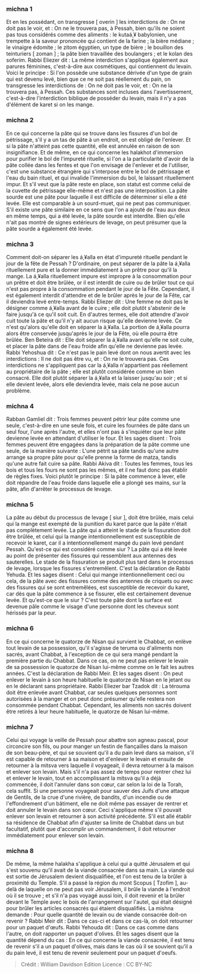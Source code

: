 
### michna 1
Et en les possédant, on transgresse [ overin ] les interdictions de : On ne doit pas le voir, et : On ne le trouvera pas, à Pessah, bien qu'ils ne soient pas tous considérés comme des aliments : le kutaá¸¥ babylonien, une trempette à la saveur prononcée qui contient de la farine ; la bière médiane ; le vinaigre édomite ; le zitom égyptien, un type de bière ; le bouillon des teinturiers [ zoman ] ; la pâte bien travaillée des boulangers ; et le kolan des soferim. Rabbi Eliezer dit : La même interdiction s'applique également aux parures féminines, c'est-à-dire aux cosmétiques, qui contiennent du levain. Voici le principe : Si l'on possède une substance dérivée d'un type de grain qui est devenu levé, bien que ce ne soit pas réellement du pain, on transgresse les interdictions de : On ne doit pas le voir, et : On ne la trouvera pas, à Pessah. Ces substances sont incluses dans l'avertissement, c'est-à-dire l'interdiction biblique de posséder du levain, mais il n'y a pas d'élément de karet si on les mange.

### michna 2
En ce qui concerne la pâte qui se trouve dans les fissures d'un bol de pétrissage, s'il y a un tas de pâte à un endroit, on est obligé de l'enlever. Et si la pâte n'atteint pas cette quantité, elle est annulée en raison de son insignifiance. Et de même, en ce qui concerne les halakhot d'immersion pour purifier le bol de l'impureté rituelle, si l'on a la particularité d'avoir de la pâte collée dans les fentes et que l'on envisage de l'enlever et de l'utiliser, c'est une substance étrangère qui s'interpose entre le bol de pétrissage et l'eau du bain rituel, et qui invalide l'immersion du bol, le laissant rituellement impur. Et s'il veut que la pâte reste en place, son statut est comme celui de la cuvette de pétrissage elle-même et n'est pas une interposition. La pâte sourde est une pâte pour laquelle il est difficile de déterminer si elle a été levée. Elle est comparable à un sourd-muet, qui ne peut pas communiquer. S'il existe une pâte similaire en ce sens que l'on a ajouté de l'eau aux deux en même temps, qui a été levée, la pâte sourde est interdite. Bien qu'elle n'ait pas montré de signes extérieurs de levage, on peut présumer que la pâte sourde a également été levée.

### michna 3
Comment doit-on séparer les á¸¥alla en état d'impureté rituelle pendant le jour de la fête de Pessah ? D'ordinaire, on peut séparer de la pâte la á¸¥alla rituellement pure et la donner immédiatement à un prêtre pour qu'il la mange. La á¸¥alla rituellement impure est impropre à la consommation pour un prêtre et doit être brûlée, or il est interdit de cuire ou de brûler tout ce qui n'est pas propre à la consommation pendant le jour de la Fête. Cependant, il est également interdit d'attendre et de le brûler après le jour de la Fête, car il deviendra levé entre-temps. Rabbi Eliezer dit : Une femme ne doit pas le désigner comme á¸¥alla avant de le cuire ; elle doit plutôt s'abstenir de le faire jusqu'à ce qu'il soit cuit. En d'autres termes, elle doit attendre d'avoir cuit toute la pâte et qu'il n'y ait aucun risque qu'elle devienne levée. Ce n'est qu'alors qu'elle doit en séparer la á¸¥alla. La portion de á¸¥alla pourra alors être conservée jusqu'après le jour de la Fête, où elle pourra être brûlée. Ben Beteira dit : Elle doit séparer la á¸¥alla avant qu'elle ne soit cuite, et placer la pâte dans de l'eau froide afin qu'elle ne devienne pas levée. Rabbi Yehoshua dit : Ce n'est pas le pain levé dont on nous avertit avec les interdictions : Il ne doit pas être vu, et : On ne le trouvera pas. Ces interdictions ne s'appliquent pas car la á¸¥alla n'appartient pas réellement au propriétaire de la pâte ; elle est plutôt considérée comme un bien consacré. Elle doit plutôt séparer la á¸¥alla et la laisser jusqu'au soir ; et si elle devient levée, alors elle deviendra levée, mais cela ne pose aucun problème.

### michna 4
Rabban Gamliel dit : Trois femmes peuvent pétrir leur pâte comme une seule, c'est-à-dire en une seule fois, et cuire les fournées de pâte dans un seul four, l'une après l'autre, et elles n'ont pas à s'inquiéter que leur pâte devienne levée en attendant d'utiliser le four. Et les sages disent : Trois femmes peuvent être engagées dans la préparation de la pâte comme une seule, de la manière suivante : L'une pétrit sa pâte tandis qu'une autre arrange sa propre pâte pour qu'elle prenne la forme de matza, tandis qu'une autre fait cuire sa pâte. Rabbi Akiva dit : Toutes les femmes, tous les bois et tous les fours ne sont pas les mêmes, et il ne faut donc pas établir de règles fixes. Voici plutôt le principe : Si la pâte commence à lever, elle doit répandre de l'eau froide dans laquelle elle a plongé ses mains, sur la pâte, afin d'arrêter le processus de levage.

### michna 5
La pâte au début du processus de levage [ siur ], doit être brûlée, mais celui qui la mange est exempté de la punition du karet parce que la pâte n'était pas complètement levée. La pâte qui a atteint le stade de la fissuration doit être brûlée, et celui qui la mange intentionnellement est susceptible de recevoir le karet, car il a intentionnellement mangé du pain levé pendant Pessah. Qu'est-ce qui est considéré comme siur ? La pâte qui a été levée au point de présenter des fissures qui ressemblent aux antennes des sauterelles. Le stade de la fissuration se produit plus tard dans le processus de levage, lorsque les fissures s'entremêlent. C'est la déclaration de Rabbi Yehuda. Et les sages disent : Celui qui mange intentionnellement ceci ou cela, de la pâte avec des fissures comme des antennes de criquets ou avec des fissures qui se sont entremêlées, est susceptible de recevoir du karet, car dès que la pâte commence à se fissurer, elle est certainement devenue levée. Et qu'est-ce que le siur ? C'est toute pâte dont la surface est devenue pâle comme le visage d'une personne dont les cheveux sont hérissés par la peur.

### michna 6
En ce qui concerne le quatorze de Nisan qui survient le Chabbat, on enlève tout levain de sa possession, qu'il s'agisse de teruma ou d'aliments non sacrés, avant Chabbat, à l'exception de ce qui sera mangé pendant la première partie du Chabbat. Dans ce cas, on ne peut pas enlever le levain de sa possession le quatorze de Nisan lui-même comme on le fait les autres années. C'est la déclaration de Rabbi Meir. Et les sages disent : On peut enlever le levain à son heure habituelle le quatorze de Nisan en le jetant ou en le déclarant sans propriétaire. Rabbi Eliezer bar Tzadok dit : La térouma doit être enlevée avant Chabbat, car seules quelques personnes sont autorisées à la manger et on peut donc présumer qu'elle restera non consommée pendant Chabbat. Cependant, les aliments non sacrés doivent être retirés à leur heure habituelle, le quatorze de Nisan lui-même.

### michna 7
Celui qui voyage la veille de Pessah pour abattre son agneau pascal, pour circoncire son fils, ou pour manger un festin de fiançailles dans la maison de son beau-père, et qui se souvient qu'il a du pain levé dans sa maison, s'il est capable de retourner à sa maison et d'enlever le levain et ensuite de retourner à la mitsva vers laquelle il voyageait, il devra retourner à la maison et enlever son levain. Mais s'il n'a pas assez de temps pour rentrer chez lui et enlever le levain, tout en accomplissant la mitsva qu'il a déjà commencée, il doit l'annuler dans son cœur, car selon la loi de la Torah, cela suffit. Si une personne voyageait pour sauver des Juifs d'une attaque de Gentils, de la crue d'une rivière, de bandits, d'un incendie ou de l'effondrement d'un bâtiment, elle ne doit même pas essayer de rentrer et doit annuler le levain dans son cœur. Ceci s'applique même s'il pouvait enlever son levain et retourner à son activité précédente. S'il est allé établir sa résidence de Chabbat afin d'ajuster sa limite de Chabbat dans un but facultatif, plutôt que d'accomplir un commandement, il doit retourner immédiatement pour enlever son levain.

### michna 8
De même, la même halakha s'applique à celui qui a quitté Jérusalem et qui s'est souvenu qu'il avait de la viande consacrée dans sa main. La viande qui est sortie de Jérusalem devient disqualifiée, et l'on est tenu de la brûler à proximité du Temple. S'il a passé la région du mont Scopus [ Tzofim ], au-delà de laquelle on ne peut pas voir Jérusalem, il brûle la viande à l'endroit où il se trouve ; et s'il n'a pas voyagé aussi loin, il doit revenir et la brûler devant le Temple avec le bois de l'arrangement sur l'autel, qui était désigné pour brûler les articles consacrés qui étaient disqualifiés. La mishna demande : Pour quelle quantité de levain ou de viande consacrée doit-on revenir ? Rabbi Meir dit : Dans ce cas-ci et dans ce cas-là, on doit retourner pour un paquet d'œufs. Rabbi Yehouda dit : Dans ce cas comme dans l'autre, on doit rapporter un paquet d'olives. Et les sages disent que la quantité dépend du cas : En ce qui concerne la viande consacrée, il est tenu de revenir s'il a un paquet d'olives, mais dans le cas où il se souvient qu'il a du pain levé, il est tenu de revenir seulement pour un paquet d'oeufs.

>Crédit : William Davidson Edition
>Licence : CC BY-NC